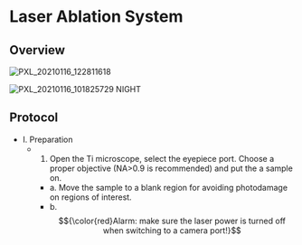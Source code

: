 # Laser Ablation System

## Overview

![PXL_20210116_122811618](https://github.com/user-attachments/assets/a9a11b88-22a8-4542-b2ad-aaf597c6c314)

![PXL_20210116_101825729 NIGHT](https://github.com/user-attachments/assets/9f4128fd-db88-46f0-90fd-548bb6b7900a)


## Protocol

- I. Preparation
  - 1. Open the Ti microscope, select the eyepiece port. Choose a proper objective (NA>0.9 is recommended) and put the a sample on.
    - a. Move the sample to a blank region for avoiding photodamage on regions of interest.
    - b. $${\color{red}Alarm: make sure the laser power is turned off when switching to a camera port!}$$
